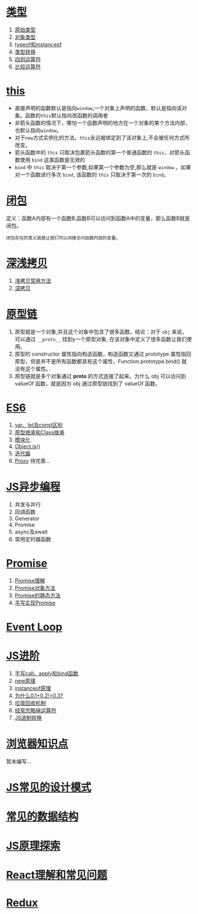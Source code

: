 # [类型](./Type.md)
1. [原始类型](./Type.md#原始类型)
2. [对象类型](./Type.md#原始类型)
3. [typeof和instanceof](./Type.md#typeof和instanceof)
4. [类型转换](./Type.md#类型转换)
5. [四则运算符](./Type.md#四则运算符)
6. [比较运算符](./Type.md#比较运算符)

# [this](./This.md)
* 直接声明的函数默认是指向`window`,一个对象上声明的函数，默认是指向该对象。函数的`this`默认指向改函数的调用者
* 非箭头函数的情况下，哪怕一个函数声明的地方在一个对象的某个方法内部，也默认指向`window`。
* 对于`new`方式实例化的方法，`this`永远被绑定到了该对象上,不会被任何方式所改变。
* 箭头函数中的 `this` 只取决包裹箭头函数的第一个普通函数的 `this`，对箭头函数使用 `bind` 这类函数是无效的
* `bind` 中 `this` 取决于第一个参数,如果第一个参数为空,那么就是 `window` 。如果对一个函数进行多次 `bind`, 该函数的 `this` 只取决于第一次的 `bind`。
  
# [闭包](./This.md)
定义：函数A内部有一个函数B,函数B可以访问到函数A中的变量，那么函数B就是闭包。

    闭包存在的意义就是让我们可以间接访问函数内部的变量。

# [深浅拷贝](./Copy.md)
1. [浅拷贝常用方法](./Copy.md#浅拷贝常用方法)
2. [深拷贝](./Copy.md#深拷贝)

# [原型链](./Prototype.md)
1. 原型就是一个对象,并且这个对象中包含了很多函数。结论：对于 `obj` 来说，可以通过 `__proto__` 找到y一个原型对象, 在该对象中定义了很多函数让我们使用。
2. 原型的 constructor 属性指向构造函数，构造函数又通过 prototype 属性指回原型，但是并不是所有函数都具有这个属性，Function.prototype.bind() 就没有这个属性。
3. 原型链就是多个对象通过 __proto__ 的方式连接了起来。为什么 obj 可以访问到 valueOf 函数，就是因为 obj 通过原型链找到了 valueOf 函数。

# [ES6](./ES6.md)
1. [var、let及const区别](./ES6.md#var、let及const区别)
2. [原型继承和Class继承](./ES6.md#原型继承和Class继承)
3. [模块化](./ES6.md#模块化)
4. [Object.is()](./ES6.md#Object.is())
5. [迭代器](./ES6.md#迭代器)
6. [Proxy](./ES6.md#Proxy) 待完善...

# [JS异步编程](./Async.md)
1. 并发与并行
2. 回调函数
3. Generator
4. Promise
5. async及await
6. 常用定时器函数

# [Promise](./Promise.md)
1. [Promise理解](./Promise.md#Promise理解)
2. [Promise对象方法](./Promise.md#Promise对象方法)
3. [Promise的静态方法](./Promise.md#Promise的静态方法)
4. [手写实现Promise](./Promise.md#手写实现Promise)

# [Event Loop](./EventLoop.md)

# [JS进阶](./JS进阶.md)
1. [手写call、apply和bind函数](./JS进阶.md#手写call、apply和bind函数)
2. [new原理](./JS进阶.md#new)
3. [instanceof原理](./JS进阶.md#instanceof原理)
4. [为什么0.1+0.2!=0.3?](./JS进阶.md#为什么0.1+0.2!=0.3?)
5. [垃圾回收机制](./JS进阶.md#垃圾回收机制)
6. [经常忽略掉运算符](./JS进阶.md#经常忽略掉运算符)
7. [JS进制转换](./JS进阶.md#JS进制转换)

# [浏览器知识点](./浏览器知识点.md)
暂未编写...

# [JS常见的设计模式](./JS常见的设计模式.md)

# [常见的数据结构](./常见的数据结构.md)

# [JS原理探索](./JS原理探索.md)

# [React理解和常见问题](./React.md)

# [Redux](./Redux.md)